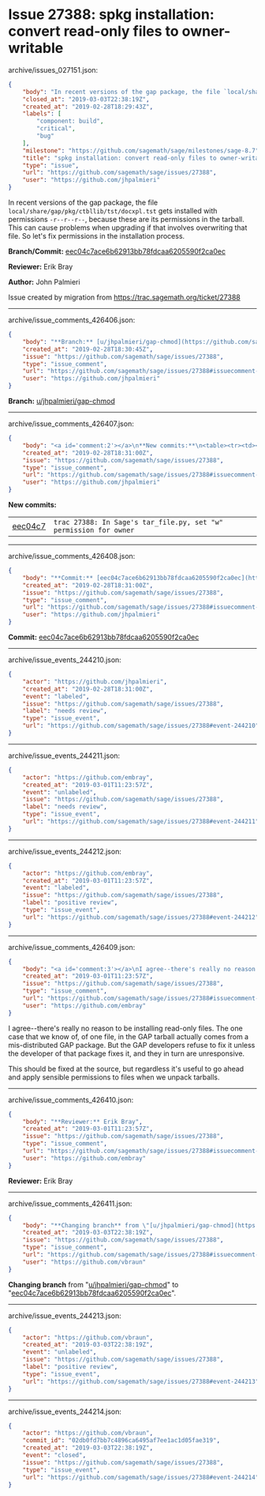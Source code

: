 # Issue 27388: spkg installation: convert read-only files to owner-writable

archive/issues_027151.json:
```json
{
    "body": "In recent versions of the gap package, the file `local/share/gap/pkg/ctbllib/tst/docxpl.tst` gets installed with permissions `-r--r--r--`, because these are its permissions in the tarball. This can cause problems when upgrading if that involves overwriting that file. So let's fix permissions in the installation process.\n\n\n**Branch/Commit:** [eec04c7ace6b62913bb78fdcaa6205590f2ca0ec](https://github.com/sagemath/sagetrac-mirror/commit/eec04c7ace6b62913bb78fdcaa6205590f2ca0ec)\n\n**Reviewer:** Erik Bray\n\n**Author:** John Palmieri\n\nIssue created by migration from https://trac.sagemath.org/ticket/27388\n\n",
    "closed_at": "2019-03-03T22:38:19Z",
    "created_at": "2019-02-28T18:29:43Z",
    "labels": [
        "component: build",
        "critical",
        "bug"
    ],
    "milestone": "https://github.com/sagemath/sage/milestones/sage-8.7",
    "title": "spkg installation: convert read-only files to owner-writable",
    "type": "issue",
    "url": "https://github.com/sagemath/sage/issues/27388",
    "user": "https://github.com/jhpalmieri"
}
```
In recent versions of the gap package, the file `local/share/gap/pkg/ctbllib/tst/docxpl.tst` gets installed with permissions `-r--r--r--`, because these are its permissions in the tarball. This can cause problems when upgrading if that involves overwriting that file. So let's fix permissions in the installation process.


**Branch/Commit:** [eec04c7ace6b62913bb78fdcaa6205590f2ca0ec](https://github.com/sagemath/sagetrac-mirror/commit/eec04c7ace6b62913bb78fdcaa6205590f2ca0ec)

**Reviewer:** Erik Bray

**Author:** John Palmieri

Issue created by migration from https://trac.sagemath.org/ticket/27388





---

archive/issue_comments_426406.json:
```json
{
    "body": "**Branch:** [u/jhpalmieri/gap-chmod](https://github.com/sagemath/sagetrac-mirror/tree/u/jhpalmieri/gap-chmod)",
    "created_at": "2019-02-28T18:30:45Z",
    "issue": "https://github.com/sagemath/sage/issues/27388",
    "type": "issue_comment",
    "url": "https://github.com/sagemath/sage/issues/27388#issuecomment-426406",
    "user": "https://github.com/jhpalmieri"
}
```

**Branch:** [u/jhpalmieri/gap-chmod](https://github.com/sagemath/sagetrac-mirror/tree/u/jhpalmieri/gap-chmod)



---

archive/issue_comments_426407.json:
```json
{
    "body": "<a id='comment:2'></a>\n**New commits:**\n<table><tr><td><a href=\"https://github.com/sagemath/sagetrac-mirror/commit/eec04c7ace6b62913bb78fdcaa6205590f2ca0ec\">eec04c7</a></td><td><code>trac 27388: In Sage's tar_file.py, set \"w\" permission for owner</code></td></tr></table>\n",
    "created_at": "2019-02-28T18:31:00Z",
    "issue": "https://github.com/sagemath/sage/issues/27388",
    "type": "issue_comment",
    "url": "https://github.com/sagemath/sage/issues/27388#issuecomment-426407",
    "user": "https://github.com/jhpalmieri"
}
```

<a id='comment:2'></a>
**New commits:**
<table><tr><td><a href="https://github.com/sagemath/sagetrac-mirror/commit/eec04c7ace6b62913bb78fdcaa6205590f2ca0ec">eec04c7</a></td><td><code>trac 27388: In Sage's tar_file.py, set "w" permission for owner</code></td></tr></table>




---

archive/issue_comments_426408.json:
```json
{
    "body": "**Commit:** [eec04c7ace6b62913bb78fdcaa6205590f2ca0ec](https://github.com/sagemath/sagetrac-mirror/commit/eec04c7ace6b62913bb78fdcaa6205590f2ca0ec)",
    "created_at": "2019-02-28T18:31:00Z",
    "issue": "https://github.com/sagemath/sage/issues/27388",
    "type": "issue_comment",
    "url": "https://github.com/sagemath/sage/issues/27388#issuecomment-426408",
    "user": "https://github.com/jhpalmieri"
}
```

**Commit:** [eec04c7ace6b62913bb78fdcaa6205590f2ca0ec](https://github.com/sagemath/sagetrac-mirror/commit/eec04c7ace6b62913bb78fdcaa6205590f2ca0ec)



---

archive/issue_events_244210.json:
```json
{
    "actor": "https://github.com/jhpalmieri",
    "created_at": "2019-02-28T18:31:00Z",
    "event": "labeled",
    "issue": "https://github.com/sagemath/sage/issues/27388",
    "label": "needs review",
    "type": "issue_event",
    "url": "https://github.com/sagemath/sage/issues/27388#event-244210"
}
```



---

archive/issue_events_244211.json:
```json
{
    "actor": "https://github.com/embray",
    "created_at": "2019-03-01T11:23:57Z",
    "event": "unlabeled",
    "issue": "https://github.com/sagemath/sage/issues/27388",
    "label": "needs review",
    "type": "issue_event",
    "url": "https://github.com/sagemath/sage/issues/27388#event-244211"
}
```



---

archive/issue_events_244212.json:
```json
{
    "actor": "https://github.com/embray",
    "created_at": "2019-03-01T11:23:57Z",
    "event": "labeled",
    "issue": "https://github.com/sagemath/sage/issues/27388",
    "label": "positive review",
    "type": "issue_event",
    "url": "https://github.com/sagemath/sage/issues/27388#event-244212"
}
```



---

archive/issue_comments_426409.json:
```json
{
    "body": "<a id='comment:3'></a>\nI agree--there's really no reason to be installing read-only files.  The one case that we know of, of one file, in the GAP tarball actually comes from a mis-distributed GAP package.  But the GAP developers refuse to fix it unless the developer of that package fixes it, and they in turn are unresponsive.\n\nThis should be fixed at the source, but regardless it's useful to go ahead and apply sensible permissions to files when we unpack tarballs.",
    "created_at": "2019-03-01T11:23:57Z",
    "issue": "https://github.com/sagemath/sage/issues/27388",
    "type": "issue_comment",
    "url": "https://github.com/sagemath/sage/issues/27388#issuecomment-426409",
    "user": "https://github.com/embray"
}
```

<a id='comment:3'></a>
I agree--there's really no reason to be installing read-only files.  The one case that we know of, of one file, in the GAP tarball actually comes from a mis-distributed GAP package.  But the GAP developers refuse to fix it unless the developer of that package fixes it, and they in turn are unresponsive.

This should be fixed at the source, but regardless it's useful to go ahead and apply sensible permissions to files when we unpack tarballs.



---

archive/issue_comments_426410.json:
```json
{
    "body": "**Reviewer:** Erik Bray",
    "created_at": "2019-03-01T11:23:57Z",
    "issue": "https://github.com/sagemath/sage/issues/27388",
    "type": "issue_comment",
    "url": "https://github.com/sagemath/sage/issues/27388#issuecomment-426410",
    "user": "https://github.com/embray"
}
```

**Reviewer:** Erik Bray



---

archive/issue_comments_426411.json:
```json
{
    "body": "**Changing branch** from \"[u/jhpalmieri/gap-chmod](https://github.com/sagemath/sagetrac-mirror/tree/u/jhpalmieri/gap-chmod)\" to \"[eec04c7ace6b62913bb78fdcaa6205590f2ca0ec](https://github.com/sagemath/sagetrac-mirror/commit/eec04c7ace6b62913bb78fdcaa6205590f2ca0ec)\".",
    "created_at": "2019-03-03T22:38:19Z",
    "issue": "https://github.com/sagemath/sage/issues/27388",
    "type": "issue_comment",
    "url": "https://github.com/sagemath/sage/issues/27388#issuecomment-426411",
    "user": "https://github.com/vbraun"
}
```

**Changing branch** from "[u/jhpalmieri/gap-chmod](https://github.com/sagemath/sagetrac-mirror/tree/u/jhpalmieri/gap-chmod)" to "[eec04c7ace6b62913bb78fdcaa6205590f2ca0ec](https://github.com/sagemath/sagetrac-mirror/commit/eec04c7ace6b62913bb78fdcaa6205590f2ca0ec)".



---

archive/issue_events_244213.json:
```json
{
    "actor": "https://github.com/vbraun",
    "created_at": "2019-03-03T22:38:19Z",
    "event": "unlabeled",
    "issue": "https://github.com/sagemath/sage/issues/27388",
    "label": "positive review",
    "type": "issue_event",
    "url": "https://github.com/sagemath/sage/issues/27388#event-244213"
}
```



---

archive/issue_events_244214.json:
```json
{
    "actor": "https://github.com/vbraun",
    "commit_id": "02db0fd7bb7c4896ca6495af7ee1ac1d05fae319",
    "created_at": "2019-03-03T22:38:19Z",
    "event": "closed",
    "issue": "https://github.com/sagemath/sage/issues/27388",
    "type": "issue_event",
    "url": "https://github.com/sagemath/sage/issues/27388#event-244214"
}
```
